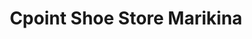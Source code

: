 ---
title: "Cpoint Shoe Store Marikina"
url: /marikina/cpoint-shoe-store-marikina-daang-bakal/
shop: shoes
---